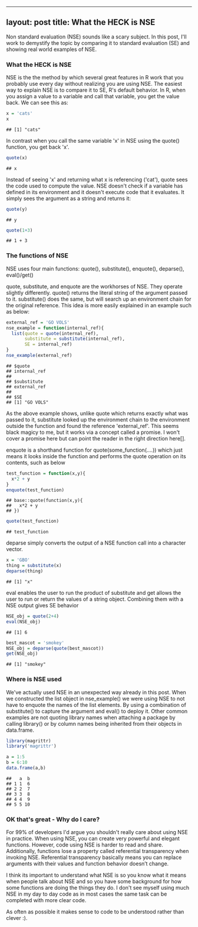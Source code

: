
---
layout: post
title: What the HECK is NSE
---


Non standard evaluation (NSE) sounds like a scary subject. In this post, I'll work to demystify the 
topic by comparing it to standard evaluation (SE) and showing real world examples of NSE. 

### What the HECK is NSE
NSE is the the method by which several great features in R work that you probably use every day without
realizing you are using NSE.  The easiest way to explain NSE is to compare it to SE, R's default behavior.
In R, when you assign a value to a variable and call that variable, you get the value back. We can 
see this as:


```r
x = 'cats'
x
```

```
## [1] "cats"
```
In contrast when you call the same variable 'x' in NSE using the quote() function, you get back 'x'.

```r
quote(x)
```

```
## x
```
Instead of seeing 'x' and returning what x is referencing ('cat'), quote sees the code used to compute
the value.  NSE doesn't check if a variable has defined in its environment and it doesn't execute
code that it evaluates.  It simply sees the argument as a string and returns it:

```r
quote(y)
```

```
## y
```

```r
quote(1+3)
```

```
## 1 + 3
```
### The functions of NSE
NSE uses four main functions: quote(), substitute(), enquote(), deparse(), eval()/get()

quote, substitute, and enquote are the workhorses of NSE.  They operate slightly differently. quote() 
returns the literal string of the argument passed to it.  substitute() does the same, but will search 
up an environment chain for the original reference.  This idea is more easily explained in an example 
such as below:


```r
external_ref = 'GO VOLS'
nse_example = function(internal_ref){
  list(quote = quote(internal_ref),
       substitute = substitute(internal_ref),
       SE = internal_ref)
}
nse_example(external_ref)
```

```
## $quote
## internal_ref
## 
## $substitute
## external_ref
## 
## $SE
## [1] "GO VOLS"
```

As the above example shows, unlike quote which returns exactly what was passed to it, substitute looked
up the environment chain to the environment outside the function and found the reference 'external_ref'.
This seems black magicy to me, but it works via a concept called a promise.  I won't cover a promise
here but can point the reader in the right direction here[].

enquote is a shorthand function for quote(some_function(....)) which just means it looks inside the 
function and performs the quote operation on its contents, such as below

```r
test_function = function(x,y){
  x*2 + y
}
enquote(test_function)
```

```
## base::quote(function(x,y){
##   x*2 + y
## })
```

```r
quote(test_function)
```

```
## test_function
```

deparse simply converts the output of a NSE function call into a character vector.

```r
x = 'GBO'
thing = substitute(x)
deparse(thing)
```

```
## [1] "x"
```

eval enables the user to run the product of substitute and get allows the user to run or return the values of a string object.  Combining them with a NSE output gives SE behavior


```r
NSE_obj = quote(2+4)
eval(NSE_obj)
```

```
## [1] 6
```

```r
best_mascot = 'smokey'
NSE_obj = deparse(quote(best_mascot))
get(NSE_obj)
```

```
## [1] "smokey"
```

### Where is NSE used

We've actually used NSE in an unexpected way already in this post.  When we constructed the list object
in nse_example() we were using NSE to not have to enquote the names of the list elements.  By using a
combination of substitute() to capture the argument and eval() to deploy it.  Other common examples 
are not quoting library names when attaching a package by calling library() or by column names being 
inherited from their objects in data.frame.


```r
library(magrittr)
library('magrittr')
```


```r
a = 1:5
b = 6:10
data.frame(a,b)
```

```
##   a  b
## 1 1  6
## 2 2  7
## 3 3  8
## 4 4  9
## 5 5 10
```



### OK that's great - Why do I care?

For 99% of developers I'd argue you shouldn't really care about using NSE in practice.  When using 
NSE, you can create very powerful and elegant functions.  However, code using NSE is harder to read
and share.  Additionally, functions lose a property called referential transparency when invoking NSE.
Referential transparency basically means you can replace arguments with their values and function
behavior doesn’t change.  

I think its important to understand what NSE is so you know what it means when people talk about NSE
and so you have some background for how some functions are doing the things they do.  I don't see myself 
using much NSE in my day to day code as in most cases the same task can be completed with more clear code.  

As often as possible it makes sense to code to be understood rather than clever :).
